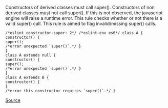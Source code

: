 Constructors of derived classes must call super(). Constructors of non derived classes must not call super(). If this is not observed, the javascript engine will raise a runtime error.
This rule checks whether or not there is a valid super() call.
This rule is aimed to flag invalid/missing super() calls.

```
/*eslint constructor-super: 2*/ /*eslint-env es6*/ class A {
constructor() {
super();
/*error unexpected `super()`.*/ }
}
class A extends null {
constructor() {
super();
/*error unexpected `super()`.*/ }
}
class A extends B {
constructor() {
}
/*error this constructor requires `super()`.*/ }

```

[Source](http://eslint.org/docs/rules/constructor-super)
